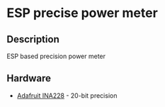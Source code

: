 # ESP precise power meter

## Description
ESP based precision power meter

## Hardware
- [Adafruit INA228](https://www.adafruit.com/product/5832) - 20-bit precision
